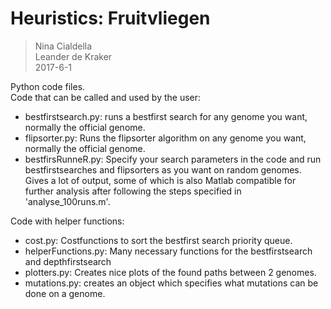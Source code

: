 # Heuristics: Fruitvliegen

> Nina Cialdella<br>
> Leander de Kraker<br>
> 2017-6-1<br>

Python code files.<br>
Code that can be called and used by the user:

- bestfirstsearch.py: runs a bestfirst search for any genome you want, normally the official genome.
- flipsorter.py: Runs the flipsorter algorithm on any genome you want, normally the official genome.
- bestfirsRunneR.py: Specify your search parameters in the code and run bestfirstsearches and flipsorters as you want on random genomes. Gives a lot of output, some of which is also Matlab compatible for further analysis after following the steps specified in 'analyse_100runs.m'.

Code with helper functions:

- cost.py: Costfunctions to sort the bestfirst search priority queue.
- helperFunctions.py: Many necessary functions for the bestfirstsearch and depthfirstsearch
- plotters.py: Creates nice plots of the found paths between 2 genomes.
- mutations.py: creates an object which specifies what mutations can be done on a genome.
